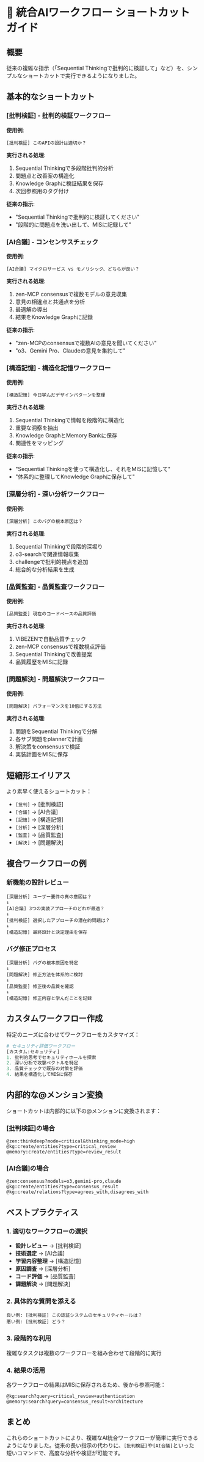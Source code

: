 # 🚀 統合AIワークフロー ショートカットガイド

## 概要
従来の複雑な指示（「Sequential Thinkingで批判的に検証して」など）を、シンプルなショートカットで実行できるようになりました。

## 基本的なショートカット

### [批判検証] - 批判的検証ワークフロー
**使用例**:
```
[批判検証] このAPIの設計は適切か？
```

**実行される処理**:
1. Sequential Thinkingで多段階批判的分析
2. 問題点と改善案の構造化
3. Knowledge Graphに検証結果を保存
4. 次回参照用のタグ付け

**従来の指示**:
- "Sequential Thinkingで批判的に検証してください"
- "段階的に問題点を洗い出して、MISに記録して"

### [AI合議] - コンセンサスチェック
**使用例**:
```
[AI合議] マイクロサービス vs モノリシック、どちらが良い？
```

**実行される処理**:
1. zen-MCP consensusで複数モデルの意見収集
2. 意見の相違点と共通点を分析
3. 最適解の導出
4. 結果をKnowledge Graphに記録

**従来の指示**:
- "zen-MCPのconsensusで複数AIの意見を聞いてください"
- "o3、Gemini Pro、Claudeの意見を集約して"

### [構造記憶] - 構造化記憶ワークフロー
**使用例**:
```
[構造記憶] 今日学んだデザインパターンを整理
```

**実行される処理**:
1. Sequential Thinkingで情報を段階的に構造化
2. 重要な洞察を抽出
3. Knowledge GraphとMemory Bankに保存
4. 関連性をマッピング

**従来の指示**:
- "Sequential Thinkingを使って構造化し、それをMISに記憶して"
- "体系的に整理してKnowledge Graphに保存して"

### [深層分析] - 深い分析ワークフロー
**使用例**:
```
[深層分析] このバグの根本原因は？
```

**実行される処理**:
1. Sequential Thinkingで段階的深堀り
2. o3-searchで関連情報収集
3. challengeで批判的視点を追加
4. 総合的な分析結果を生成

### [品質監査] - 品質監査ワークフロー
**使用例**:
```
[品質監査] 現在のコードベースの品質評価
```

**実行される処理**:
1. VIBEZENで自動品質チェック
2. zen-MCP consensusで複数視点評価
3. Sequential Thinkingで改善提案
4. 品質履歴をMISに記録

### [問題解決] - 問題解決ワークフロー
**使用例**:
```
[問題解決] パフォーマンスを10倍にする方法
```

**実行される処理**:
1. 問題をSequential Thinkingで分解
2. 各サブ問題をplannerで計画
3. 解決策をconsensusで検証
4. 実装計画をMISに保存

## 短縮形エイリアス

より素早く使えるショートカット：

- `[批判]` → [批判検証]
- `[合議]` → [AI合議]
- `[記憶]` → [構造記憶]
- `[分析]` → [深層分析]
- `[監査]` → [品質監査]
- `[解決]` → [問題解決]

## 複合ワークフローの例

### 新機能の設計レビュー
```
[深層分析] ユーザー要件の真の意図は？
↓
[AI合議] 3つの実装アプローチのどれが最適？
↓
[批判検証] 選択したアプローチの潜在的問題は？
↓
[構造記憶] 最終設計と決定理由を保存
```

### バグ修正プロセス
```
[深層分析] バグの根本原因を特定
↓
[問題解決] 修正方法を体系的に検討
↓
[品質監査] 修正後の品質を確認
↓
[構造記憶] 修正内容と学んだことを記録
```

## カスタムワークフロー作成

特定のニーズに合わせてワークフローをカスタマイズ：

```python
# セキュリティ評価ワークフロー
[カスタム:セキュリティ]
1. 批判的思考でセキュリティホールを探索
2. 深い分析で攻撃ベクトルを特定
3. 品質チェックで既存の対策を評価
4. 結果を構造化してMISに保存
```

## 内部的な@メンション変換

ショートカットは内部的に以下の@メンションに変換されます：

### [批判検証]の場合
```
@zen:thinkdeep?mode=critical&thinking_mode=high
@kg:create/entities?type=critical_review
@memory:create/entities?type=review_result
```

### [AI合議]の場合
```
@zen:consensus?models=o3,gemini-pro,claude
@kg:create/entities?type=consensus_result
@kg:create/relations?type=agrees_with,disagrees_with
```

## ベストプラクティス

### 1. 適切なワークフローの選択
- **設計レビュー** → [批判検証]
- **技術選定** → [AI合議]
- **学習内容整理** → [構造記憶]
- **原因調査** → [深層分析]
- **コード評価** → [品質監査]
- **課題解決** → [問題解決]

### 2. 具体的な質問を添える
```
良い例: [批判検証] この認証システムのセキュリティホールは？
悪い例: [批判検証] どう？
```

### 3. 段階的な利用
複雑なタスクは複数のワークフローを組み合わせて段階的に実行

### 4. 結果の活用
各ワークフローの結果はMISに保存されるため、後から参照可能：
```
@kg:search?query=critical_review+authentication
@memory:search?query=consensus_result+architecture
```

## まとめ

これらのショートカットにより、複雑なAI統合ワークフローが簡単に実行できるようになりました。従来の長い指示の代わりに、`[批判検証]`や`[AI合議]`といった短いコマンドで、高度な分析や検証が可能です。